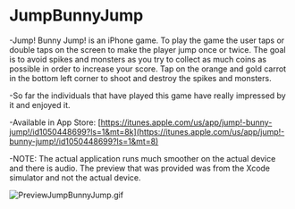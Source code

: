 # JumpBunnyJump
-Jump! Bunny Jump! is an iPhone game. To play the game the user taps or double taps on the screen to make the player jump once or twice. The goal is to avoid spikes and monsters as you try to collect as much coins as possible in order to increase your score. Tap on the orange and gold carrot in the bottom left corner to shoot and destroy the spikes and monsters. 

-So far the individuals that have played this game have really impressed by it and enjoyed it. 

-Available in App Store: [https://itunes.apple.com/us/app/jump!-bunny-jump!/id1050448699?ls=1&mt=8k](https://itunes.apple.com/us/app/jump!-bunny-jump!/id1050448699?ls=1&mt=8)

-NOTE: The actual application runs much smoother on the actual device and there is audio. The preview that was provided was from the Xcode simulator and not the actual device. 

![PreviewJumpBunnyJump.gif](https://github.com/gsingh43/JumpBunnyJump/blob/master/PreviewJumpBunnyJump.gif)